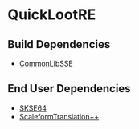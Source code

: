 # QuickLootRE

## Build Dependencies
* [CommonLibSSE](https://github.com/Ryan-rsm-McKenzie/CommonLibSSE)

## End User Dependencies
* [SKSE64](https://skse.silverlock.org/)
* [ScaleformTranslation++](https://github.com/Ryan-rsm-McKenzie/ScaleformTranslationPP)
